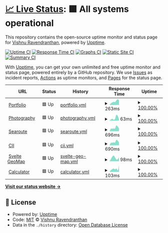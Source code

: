 # [📈 Live Status](https://captv.ovh): <!--live status--> **🟩 All systems operational**

This repository contains the open-source uptime monitor and status page for [Vishnu Ravendranthan](https://captv.ovh), powered by [Upptime](https://github.com/upptime/upptime).

[![Uptime CI](https://github.com/captv89/uptime-monitor/workflows/Uptime%20CI/badge.svg)](https://github.com/captv89/uptime-monitor/actions?query=workflow%3A%22Uptime+CI%22)
[![Response Time CI](https://github.com/captv89/uptime-monitor/workflows/Response%20Time%20CI/badge.svg)](https://github.com/captv89/uptime-monitor/actions?query=workflow%3A%22Response+Time+CI%22)
[![Graphs CI](https://github.com/captv89/uptime-monitor/workflows/Graphs%20CI/badge.svg)](https://github.com/captv89/uptime-monitor/actions?query=workflow%3A%22Graphs+CI%22)
[![Static Site CI](https://github.com/captv89/uptime-monitor/workflows/Static%20Site%20CI/badge.svg)](https://github.com/captv89/uptime-monitor/actions?query=workflow%3A%22Static+Site+CI%22)
[![Summary CI](https://github.com/captv89/uptime-monitor/workflows/Summary%20CI/badge.svg)](https://github.com/captv89/uptime-monitor/actions?query=workflow%3A%22Summary+CI%22)

With [Upptime](https://upptime.js.org), you can get your own unlimited and free uptime monitor and status page, powered entirely by a GitHub repository. We use [Issues](https://github.com/captv89/uptime-monitor/issues) as incident reports, [Actions](https://github.com/captv89/uptime-monitor/actions) as uptime monitors, and [Pages](https://captv.ovh) for the status page.

<!--start: status pages-->
<!-- This summary is generated by Upptime (https://github.com/upptime/upptime) -->
<!-- Do not edit this manually, your changes will be overwritten -->
<!-- prettier-ignore -->
| URL | Status | History | Response Time | Uptime |
| --- | ------ | ------- | ------------- | ------ |
| <img alt="" src="https://icons.duckduckgo.com/ip3/profile.captv.ovh.ico" height="13"> [Portfolio](https://profile.captv.ovh/) | 🟩 Up | [portfolio.yml](https://github.com/captv89/uptime-monitor/commits/HEAD/history/portfolio.yml) | <details><summary><img alt="Response time graph" src="./graphs/portfolio/response-time-week.png" height="20"> 263ms</summary><br><a href="https://captv89.github.io/uptime-monitor/history/portfolio"><img alt="Response time 261" src="https://img.shields.io/endpoint?url=https%3A%2F%2Fraw.githubusercontent.com%2Fcaptv89%2Fuptime-monitor%2FHEAD%2Fapi%2Fportfolio%2Fresponse-time.json"></a><br><a href="https://captv89.github.io/uptime-monitor/history/portfolio"><img alt="24-hour response time 364" src="https://img.shields.io/endpoint?url=https%3A%2F%2Fraw.githubusercontent.com%2Fcaptv89%2Fuptime-monitor%2FHEAD%2Fapi%2Fportfolio%2Fresponse-time-day.json"></a><br><a href="https://captv89.github.io/uptime-monitor/history/portfolio"><img alt="7-day response time 263" src="https://img.shields.io/endpoint?url=https%3A%2F%2Fraw.githubusercontent.com%2Fcaptv89%2Fuptime-monitor%2FHEAD%2Fapi%2Fportfolio%2Fresponse-time-week.json"></a><br><a href="https://captv89.github.io/uptime-monitor/history/portfolio"><img alt="30-day response time 259" src="https://img.shields.io/endpoint?url=https%3A%2F%2Fraw.githubusercontent.com%2Fcaptv89%2Fuptime-monitor%2FHEAD%2Fapi%2Fportfolio%2Fresponse-time-month.json"></a><br><a href="https://captv89.github.io/uptime-monitor/history/portfolio"><img alt="1-year response time 261" src="https://img.shields.io/endpoint?url=https%3A%2F%2Fraw.githubusercontent.com%2Fcaptv89%2Fuptime-monitor%2FHEAD%2Fapi%2Fportfolio%2Fresponse-time-year.json"></a></details> | <details><summary><a href="https://captv89.github.io/uptime-monitor/history/portfolio">100.00%</a></summary><a href="https://captv89.github.io/uptime-monitor/history/portfolio"><img alt="All-time uptime 85.42%" src="https://img.shields.io/endpoint?url=https%3A%2F%2Fraw.githubusercontent.com%2Fcaptv89%2Fuptime-monitor%2FHEAD%2Fapi%2Fportfolio%2Fuptime.json"></a><br><a href="https://captv89.github.io/uptime-monitor/history/portfolio"><img alt="24-hour uptime 100.00%" src="https://img.shields.io/endpoint?url=https%3A%2F%2Fraw.githubusercontent.com%2Fcaptv89%2Fuptime-monitor%2FHEAD%2Fapi%2Fportfolio%2Fuptime-day.json"></a><br><a href="https://captv89.github.io/uptime-monitor/history/portfolio"><img alt="7-day uptime 100.00%" src="https://img.shields.io/endpoint?url=https%3A%2F%2Fraw.githubusercontent.com%2Fcaptv89%2Fuptime-monitor%2FHEAD%2Fapi%2Fportfolio%2Fuptime-week.json"></a><br><a href="https://captv89.github.io/uptime-monitor/history/portfolio"><img alt="30-day uptime 100.00%" src="https://img.shields.io/endpoint?url=https%3A%2F%2Fraw.githubusercontent.com%2Fcaptv89%2Fuptime-monitor%2FHEAD%2Fapi%2Fportfolio%2Fuptime-month.json"></a><br><a href="https://captv89.github.io/uptime-monitor/history/portfolio"><img alt="1-year uptime 89.62%" src="https://img.shields.io/endpoint?url=https%3A%2F%2Fraw.githubusercontent.com%2Fcaptv89%2Fuptime-monitor%2FHEAD%2Fapi%2Fportfolio%2Fuptime-year.json"></a></details>
| <img alt="" src="https://icons.duckduckgo.com/ip3/profile.captv.ovh.ico" height="13"> [Photography](https://profile.captv.ovh/photography/) | 🟩 Up | [photography.yml](https://github.com/captv89/uptime-monitor/commits/HEAD/history/photography.yml) | <details><summary><img alt="Response time graph" src="./graphs/photography/response-time-week.png" height="20"> 63ms</summary><br><a href="https://captv89.github.io/uptime-monitor/history/photography"><img alt="Response time 63" src="https://img.shields.io/endpoint?url=https%3A%2F%2Fraw.githubusercontent.com%2Fcaptv89%2Fuptime-monitor%2FHEAD%2Fapi%2Fphotography%2Fresponse-time.json"></a><br><a href="https://captv89.github.io/uptime-monitor/history/photography"><img alt="24-hour response time 96" src="https://img.shields.io/endpoint?url=https%3A%2F%2Fraw.githubusercontent.com%2Fcaptv89%2Fuptime-monitor%2FHEAD%2Fapi%2Fphotography%2Fresponse-time-day.json"></a><br><a href="https://captv89.github.io/uptime-monitor/history/photography"><img alt="7-day response time 63" src="https://img.shields.io/endpoint?url=https%3A%2F%2Fraw.githubusercontent.com%2Fcaptv89%2Fuptime-monitor%2FHEAD%2Fapi%2Fphotography%2Fresponse-time-week.json"></a><br><a href="https://captv89.github.io/uptime-monitor/history/photography"><img alt="30-day response time 51" src="https://img.shields.io/endpoint?url=https%3A%2F%2Fraw.githubusercontent.com%2Fcaptv89%2Fuptime-monitor%2FHEAD%2Fapi%2Fphotography%2Fresponse-time-month.json"></a><br><a href="https://captv89.github.io/uptime-monitor/history/photography"><img alt="1-year response time 63" src="https://img.shields.io/endpoint?url=https%3A%2F%2Fraw.githubusercontent.com%2Fcaptv89%2Fuptime-monitor%2FHEAD%2Fapi%2Fphotography%2Fresponse-time-year.json"></a></details> | <details><summary><a href="https://captv89.github.io/uptime-monitor/history/photography">100.00%</a></summary><a href="https://captv89.github.io/uptime-monitor/history/photography"><img alt="All-time uptime 85.43%" src="https://img.shields.io/endpoint?url=https%3A%2F%2Fraw.githubusercontent.com%2Fcaptv89%2Fuptime-monitor%2FHEAD%2Fapi%2Fphotography%2Fuptime.json"></a><br><a href="https://captv89.github.io/uptime-monitor/history/photography"><img alt="24-hour uptime 100.00%" src="https://img.shields.io/endpoint?url=https%3A%2F%2Fraw.githubusercontent.com%2Fcaptv89%2Fuptime-monitor%2FHEAD%2Fapi%2Fphotography%2Fuptime-day.json"></a><br><a href="https://captv89.github.io/uptime-monitor/history/photography"><img alt="7-day uptime 100.00%" src="https://img.shields.io/endpoint?url=https%3A%2F%2Fraw.githubusercontent.com%2Fcaptv89%2Fuptime-monitor%2FHEAD%2Fapi%2Fphotography%2Fuptime-week.json"></a><br><a href="https://captv89.github.io/uptime-monitor/history/photography"><img alt="30-day uptime 100.00%" src="https://img.shields.io/endpoint?url=https%3A%2F%2Fraw.githubusercontent.com%2Fcaptv89%2Fuptime-monitor%2FHEAD%2Fapi%2Fphotography%2Fuptime-month.json"></a><br><a href="https://captv89.github.io/uptime-monitor/history/photography"><img alt="1-year uptime 89.63%" src="https://img.shields.io/endpoint?url=https%3A%2F%2Fraw.githubusercontent.com%2Fcaptv89%2Fuptime-monitor%2FHEAD%2Fapi%2Fphotography%2Fuptime-year.json"></a></details>
| <img alt="" src="https://icons.duckduckgo.com/ip3/searoute.captv.ovh.ico" height="13"> [Searoute](https://searoute.captv.ovh) | 🟩 Up | [searoute.yml](https://github.com/captv89/uptime-monitor/commits/HEAD/history/searoute.yml) | <details><summary><img alt="Response time graph" src="./graphs/searoute/response-time-week.png" height="20"> 696ms</summary><br><a href="https://captv89.github.io/uptime-monitor/history/searoute"><img alt="Response time 645" src="https://img.shields.io/endpoint?url=https%3A%2F%2Fraw.githubusercontent.com%2Fcaptv89%2Fuptime-monitor%2FHEAD%2Fapi%2Fsearoute%2Fresponse-time.json"></a><br><a href="https://captv89.github.io/uptime-monitor/history/searoute"><img alt="24-hour response time 851" src="https://img.shields.io/endpoint?url=https%3A%2F%2Fraw.githubusercontent.com%2Fcaptv89%2Fuptime-monitor%2FHEAD%2Fapi%2Fsearoute%2Fresponse-time-day.json"></a><br><a href="https://captv89.github.io/uptime-monitor/history/searoute"><img alt="7-day response time 696" src="https://img.shields.io/endpoint?url=https%3A%2F%2Fraw.githubusercontent.com%2Fcaptv89%2Fuptime-monitor%2FHEAD%2Fapi%2Fsearoute%2Fresponse-time-week.json"></a><br><a href="https://captv89.github.io/uptime-monitor/history/searoute"><img alt="30-day response time 623" src="https://img.shields.io/endpoint?url=https%3A%2F%2Fraw.githubusercontent.com%2Fcaptv89%2Fuptime-monitor%2FHEAD%2Fapi%2Fsearoute%2Fresponse-time-month.json"></a><br><a href="https://captv89.github.io/uptime-monitor/history/searoute"><img alt="1-year response time 646" src="https://img.shields.io/endpoint?url=https%3A%2F%2Fraw.githubusercontent.com%2Fcaptv89%2Fuptime-monitor%2FHEAD%2Fapi%2Fsearoute%2Fresponse-time-year.json"></a></details> | <details><summary><a href="https://captv89.github.io/uptime-monitor/history/searoute">100.00%</a></summary><a href="https://captv89.github.io/uptime-monitor/history/searoute"><img alt="All-time uptime 98.29%" src="https://img.shields.io/endpoint?url=https%3A%2F%2Fraw.githubusercontent.com%2Fcaptv89%2Fuptime-monitor%2FHEAD%2Fapi%2Fsearoute%2Fuptime.json"></a><br><a href="https://captv89.github.io/uptime-monitor/history/searoute"><img alt="24-hour uptime 100.00%" src="https://img.shields.io/endpoint?url=https%3A%2F%2Fraw.githubusercontent.com%2Fcaptv89%2Fuptime-monitor%2FHEAD%2Fapi%2Fsearoute%2Fuptime-day.json"></a><br><a href="https://captv89.github.io/uptime-monitor/history/searoute"><img alt="7-day uptime 100.00%" src="https://img.shields.io/endpoint?url=https%3A%2F%2Fraw.githubusercontent.com%2Fcaptv89%2Fuptime-monitor%2FHEAD%2Fapi%2Fsearoute%2Fuptime-week.json"></a><br><a href="https://captv89.github.io/uptime-monitor/history/searoute"><img alt="30-day uptime 100.00%" src="https://img.shields.io/endpoint?url=https%3A%2F%2Fraw.githubusercontent.com%2Fcaptv89%2Fuptime-monitor%2FHEAD%2Fapi%2Fsearoute%2Fuptime-month.json"></a><br><a href="https://captv89.github.io/uptime-monitor/history/searoute"><img alt="1-year uptime 98.20%" src="https://img.shields.io/endpoint?url=https%3A%2F%2Fraw.githubusercontent.com%2Fcaptv89%2Fuptime-monitor%2FHEAD%2Fapi%2Fsearoute%2Fuptime-year.json"></a></details>
| <img alt="" src="https://icons.duckduckgo.com/ip3/cii.captv.ovh.ico" height="13"> [CII](https://cii.captv.ovh/) | 🟩 Up | [cii.yml](https://github.com/captv89/uptime-monitor/commits/HEAD/history/cii.yml) | <details><summary><img alt="Response time graph" src="./graphs/cii/response-time-week.png" height="20"> 690ms</summary><br><a href="https://captv89.github.io/uptime-monitor/history/cii"><img alt="Response time 616" src="https://img.shields.io/endpoint?url=https%3A%2F%2Fraw.githubusercontent.com%2Fcaptv89%2Fuptime-monitor%2FHEAD%2Fapi%2Fcii%2Fresponse-time.json"></a><br><a href="https://captv89.github.io/uptime-monitor/history/cii"><img alt="24-hour response time 878" src="https://img.shields.io/endpoint?url=https%3A%2F%2Fraw.githubusercontent.com%2Fcaptv89%2Fuptime-monitor%2FHEAD%2Fapi%2Fcii%2Fresponse-time-day.json"></a><br><a href="https://captv89.github.io/uptime-monitor/history/cii"><img alt="7-day response time 690" src="https://img.shields.io/endpoint?url=https%3A%2F%2Fraw.githubusercontent.com%2Fcaptv89%2Fuptime-monitor%2FHEAD%2Fapi%2Fcii%2Fresponse-time-week.json"></a><br><a href="https://captv89.github.io/uptime-monitor/history/cii"><img alt="30-day response time 624" src="https://img.shields.io/endpoint?url=https%3A%2F%2Fraw.githubusercontent.com%2Fcaptv89%2Fuptime-monitor%2FHEAD%2Fapi%2Fcii%2Fresponse-time-month.json"></a><br><a href="https://captv89.github.io/uptime-monitor/history/cii"><img alt="1-year response time 616" src="https://img.shields.io/endpoint?url=https%3A%2F%2Fraw.githubusercontent.com%2Fcaptv89%2Fuptime-monitor%2FHEAD%2Fapi%2Fcii%2Fresponse-time-year.json"></a></details> | <details><summary><a href="https://captv89.github.io/uptime-monitor/history/cii">100.00%</a></summary><a href="https://captv89.github.io/uptime-monitor/history/cii"><img alt="All-time uptime 98.29%" src="https://img.shields.io/endpoint?url=https%3A%2F%2Fraw.githubusercontent.com%2Fcaptv89%2Fuptime-monitor%2FHEAD%2Fapi%2Fcii%2Fuptime.json"></a><br><a href="https://captv89.github.io/uptime-monitor/history/cii"><img alt="24-hour uptime 100.00%" src="https://img.shields.io/endpoint?url=https%3A%2F%2Fraw.githubusercontent.com%2Fcaptv89%2Fuptime-monitor%2FHEAD%2Fapi%2Fcii%2Fuptime-day.json"></a><br><a href="https://captv89.github.io/uptime-monitor/history/cii"><img alt="7-day uptime 100.00%" src="https://img.shields.io/endpoint?url=https%3A%2F%2Fraw.githubusercontent.com%2Fcaptv89%2Fuptime-monitor%2FHEAD%2Fapi%2Fcii%2Fuptime-week.json"></a><br><a href="https://captv89.github.io/uptime-monitor/history/cii"><img alt="30-day uptime 100.00%" src="https://img.shields.io/endpoint?url=https%3A%2F%2Fraw.githubusercontent.com%2Fcaptv89%2Fuptime-monitor%2FHEAD%2Fapi%2Fcii%2Fuptime-month.json"></a><br><a href="https://captv89.github.io/uptime-monitor/history/cii"><img alt="1-year uptime 98.20%" src="https://img.shields.io/endpoint?url=https%3A%2F%2Fraw.githubusercontent.com%2Fcaptv89%2Fuptime-monitor%2FHEAD%2Fapi%2Fcii%2Fuptime-year.json"></a></details>
| <img alt="" src="https://icons.duckduckgo.com/ip3/svelte-map-theta.vercel.app.ico" height="13"> [Svelte GeoMap](https://svelte-map-theta.vercel.app/) | 🟩 Up | [svelte-geo-map.yml](https://github.com/captv89/uptime-monitor/commits/HEAD/history/svelte-geo-map.yml) | <details><summary><img alt="Response time graph" src="./graphs/svelte-geo-map/response-time-week.png" height="20"> 98ms</summary><br><a href="https://captv89.github.io/uptime-monitor/history/svelte-geo-map"><img alt="Response time 106" src="https://img.shields.io/endpoint?url=https%3A%2F%2Fraw.githubusercontent.com%2Fcaptv89%2Fuptime-monitor%2FHEAD%2Fapi%2Fsvelte-geo-map%2Fresponse-time.json"></a><br><a href="https://captv89.github.io/uptime-monitor/history/svelte-geo-map"><img alt="24-hour response time 64" src="https://img.shields.io/endpoint?url=https%3A%2F%2Fraw.githubusercontent.com%2Fcaptv89%2Fuptime-monitor%2FHEAD%2Fapi%2Fsvelte-geo-map%2Fresponse-time-day.json"></a><br><a href="https://captv89.github.io/uptime-monitor/history/svelte-geo-map"><img alt="7-day response time 98" src="https://img.shields.io/endpoint?url=https%3A%2F%2Fraw.githubusercontent.com%2Fcaptv89%2Fuptime-monitor%2FHEAD%2Fapi%2Fsvelte-geo-map%2Fresponse-time-week.json"></a><br><a href="https://captv89.github.io/uptime-monitor/history/svelte-geo-map"><img alt="30-day response time 104" src="https://img.shields.io/endpoint?url=https%3A%2F%2Fraw.githubusercontent.com%2Fcaptv89%2Fuptime-monitor%2FHEAD%2Fapi%2Fsvelte-geo-map%2Fresponse-time-month.json"></a><br><a href="https://captv89.github.io/uptime-monitor/history/svelte-geo-map"><img alt="1-year response time 105" src="https://img.shields.io/endpoint?url=https%3A%2F%2Fraw.githubusercontent.com%2Fcaptv89%2Fuptime-monitor%2FHEAD%2Fapi%2Fsvelte-geo-map%2Fresponse-time-year.json"></a></details> | <details><summary><a href="https://captv89.github.io/uptime-monitor/history/svelte-geo-map">100.00%</a></summary><a href="https://captv89.github.io/uptime-monitor/history/svelte-geo-map"><img alt="All-time uptime 100.00%" src="https://img.shields.io/endpoint?url=https%3A%2F%2Fraw.githubusercontent.com%2Fcaptv89%2Fuptime-monitor%2FHEAD%2Fapi%2Fsvelte-geo-map%2Fuptime.json"></a><br><a href="https://captv89.github.io/uptime-monitor/history/svelte-geo-map"><img alt="24-hour uptime 100.00%" src="https://img.shields.io/endpoint?url=https%3A%2F%2Fraw.githubusercontent.com%2Fcaptv89%2Fuptime-monitor%2FHEAD%2Fapi%2Fsvelte-geo-map%2Fuptime-day.json"></a><br><a href="https://captv89.github.io/uptime-monitor/history/svelte-geo-map"><img alt="7-day uptime 100.00%" src="https://img.shields.io/endpoint?url=https%3A%2F%2Fraw.githubusercontent.com%2Fcaptv89%2Fuptime-monitor%2FHEAD%2Fapi%2Fsvelte-geo-map%2Fuptime-week.json"></a><br><a href="https://captv89.github.io/uptime-monitor/history/svelte-geo-map"><img alt="30-day uptime 100.00%" src="https://img.shields.io/endpoint?url=https%3A%2F%2Fraw.githubusercontent.com%2Fcaptv89%2Fuptime-monitor%2FHEAD%2Fapi%2Fsvelte-geo-map%2Fuptime-month.json"></a><br><a href="https://captv89.github.io/uptime-monitor/history/svelte-geo-map"><img alt="1-year uptime 100.00%" src="https://img.shields.io/endpoint?url=https%3A%2F%2Fraw.githubusercontent.com%2Fcaptv89%2Fuptime-monitor%2FHEAD%2Fapi%2Fsvelte-geo-map%2Fuptime-year.json"></a></details>
| <img alt="" src="https://icons.duckduckgo.com/ip3/svelte-calculator-alpha.vercel.app.ico" height="13"> [Calculator](https://svelte-calculator-alpha.vercel.app/) | 🟩 Up | [calculator.yml](https://github.com/captv89/uptime-monitor/commits/HEAD/history/calculator.yml) | <details><summary><img alt="Response time graph" src="./graphs/calculator/response-time-week.png" height="20"> 103ms</summary><br><a href="https://captv89.github.io/uptime-monitor/history/calculator"><img alt="Response time 96" src="https://img.shields.io/endpoint?url=https%3A%2F%2Fraw.githubusercontent.com%2Fcaptv89%2Fuptime-monitor%2FHEAD%2Fapi%2Fcalculator%2Fresponse-time.json"></a><br><a href="https://captv89.github.io/uptime-monitor/history/calculator"><img alt="24-hour response time 118" src="https://img.shields.io/endpoint?url=https%3A%2F%2Fraw.githubusercontent.com%2Fcaptv89%2Fuptime-monitor%2FHEAD%2Fapi%2Fcalculator%2Fresponse-time-day.json"></a><br><a href="https://captv89.github.io/uptime-monitor/history/calculator"><img alt="7-day response time 103" src="https://img.shields.io/endpoint?url=https%3A%2F%2Fraw.githubusercontent.com%2Fcaptv89%2Fuptime-monitor%2FHEAD%2Fapi%2Fcalculator%2Fresponse-time-week.json"></a><br><a href="https://captv89.github.io/uptime-monitor/history/calculator"><img alt="30-day response time 111" src="https://img.shields.io/endpoint?url=https%3A%2F%2Fraw.githubusercontent.com%2Fcaptv89%2Fuptime-monitor%2FHEAD%2Fapi%2Fcalculator%2Fresponse-time-month.json"></a><br><a href="https://captv89.github.io/uptime-monitor/history/calculator"><img alt="1-year response time 96" src="https://img.shields.io/endpoint?url=https%3A%2F%2Fraw.githubusercontent.com%2Fcaptv89%2Fuptime-monitor%2FHEAD%2Fapi%2Fcalculator%2Fresponse-time-year.json"></a></details> | <details><summary><a href="https://captv89.github.io/uptime-monitor/history/calculator">100.00%</a></summary><a href="https://captv89.github.io/uptime-monitor/history/calculator"><img alt="All-time uptime 100.00%" src="https://img.shields.io/endpoint?url=https%3A%2F%2Fraw.githubusercontent.com%2Fcaptv89%2Fuptime-monitor%2FHEAD%2Fapi%2Fcalculator%2Fuptime.json"></a><br><a href="https://captv89.github.io/uptime-monitor/history/calculator"><img alt="24-hour uptime 100.00%" src="https://img.shields.io/endpoint?url=https%3A%2F%2Fraw.githubusercontent.com%2Fcaptv89%2Fuptime-monitor%2FHEAD%2Fapi%2Fcalculator%2Fuptime-day.json"></a><br><a href="https://captv89.github.io/uptime-monitor/history/calculator"><img alt="7-day uptime 100.00%" src="https://img.shields.io/endpoint?url=https%3A%2F%2Fraw.githubusercontent.com%2Fcaptv89%2Fuptime-monitor%2FHEAD%2Fapi%2Fcalculator%2Fuptime-week.json"></a><br><a href="https://captv89.github.io/uptime-monitor/history/calculator"><img alt="30-day uptime 100.00%" src="https://img.shields.io/endpoint?url=https%3A%2F%2Fraw.githubusercontent.com%2Fcaptv89%2Fuptime-monitor%2FHEAD%2Fapi%2Fcalculator%2Fuptime-month.json"></a><br><a href="https://captv89.github.io/uptime-monitor/history/calculator"><img alt="1-year uptime 100.00%" src="https://img.shields.io/endpoint?url=https%3A%2F%2Fraw.githubusercontent.com%2Fcaptv89%2Fuptime-monitor%2FHEAD%2Fapi%2Fcalculator%2Fuptime-year.json"></a></details>

<!--end: status pages-->

[**Visit our status website →**](https://captv.ovh)

## 📄 License

- Powered by: [Upptime](https://github.com/upptime/upptime)
- Code: [MIT](./LICENSE) © [Vishnu Ravendranthan](https://captv.ovh)
- Data in the `./history` directory: [Open Database License](https://opendatacommons.org/licenses/odbl/1-0/)
